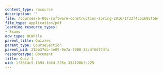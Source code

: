 ```yaml
---
content_type: resource
description: ''
file: /courses/6-005-software-construction-spring-2016/1f33f4c51693fb6d295e334f28bfc225_MIT6_005S16_Quiz1.pdf
file_type: application/pdf
learning_resource_types:
- Exams
ocw_type: OCWFile
parent_title: Quizzes
parent_type: CourseSection
parent_uid: 21bb37db-4e09-9e7a-7900-33c4f66f74fa
resourcetype: Document
title: Quiz 1
uid: 1f33f4c5-1693-fb6d-295e-334f28bfc225
---
```

